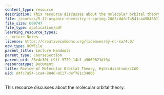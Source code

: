 ```yaml
---
content_type: resource
description: This resource discusses about the molecular orbital theory.
file: /courses/5-12-organic-chemistry-i-spring-2003/d4fc7a541ca498468117def781c34805_03.pdf
file_size: 609747
file_type: application/pdf
learning_resource_types:
- Lecture Notes
license: https://creativecommons.org/licenses/by-nc-sa/4.0/
ocw_type: OCWFile
parent_title: Lecture Handouts
parent_type: CourseSection
parent_uid: 88e4e30f-c9ff-9729-14b1-a9069821df04
resourcetype: Document
title: Review of Molecular Orbital Theory, Hybridization/LCAO
uid: d4fc7a54-1ca4-9846-8117-def781c34805
---
```

This resource discusses about the molecular orbital theory.